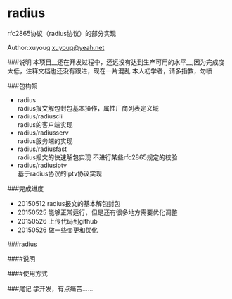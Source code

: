 # radius
rfc2865协议（radius协议）的部分实现

Author:xuyoug
xuyoug@yeah.net

###说明
本项目__还在开发过程中，还远没有达到生产可用的水平__,因为完成度太低，注释文档也还没有跟进，现在一片混乱
本人初学者，请多指教，勿喷

###包构架
- radius              
radius报文解包封包基本操作，属性厂商列表定义域
- radius/radiuscli    
radius的客户端实现
- radius/radiusserv   
radius服务端的实现
- radius/radiusfast   
radius报文的快速解包实现  不进行某些rfc2865规定的校验
- radius/radiusiptv   
基于radius协议的iptv协议实现

###完成进度
- 20150512  radius报文的基本解包封包
- 20150525  能够正常运行，但是还有很多地方需要优化调整
- 20150526  上传代码到github
- 20150526  做一些变更和优化


###radius

####说明

####使用方式



###尾记
学开发，有点痛苦……